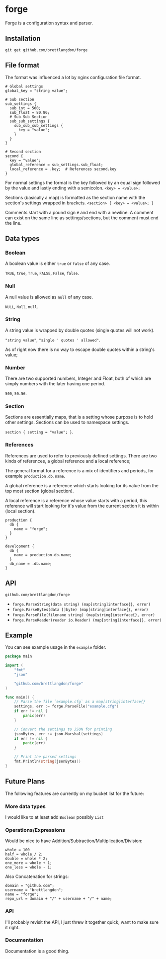 forge
=====

Forge is a configuration syntax and parser.

## Installation

`git get github.com/brettlangdon/forge`

## File format

The format was influenced a lot by nginx configuration file format.

```config
# Global settings
global_key = "string value";

# Sub section
sub_settings {
  sub_int = 500;
  sub_float = 80.80;
  # Sub-Sub Section
  sub_sub_settings {
    sub_sub_sub_settings {
      key = "value";
    }
  }
}

# Second section
second {
  key = "value";
  global_reference = sub_settings.sub_float;
  local_reference = .key;  # References second.key
}
```

For normal settings the format is the key followed by an equal sign followed by the value and lastly ending with a semicolon.
`<key> = <value>;`

Sections (basically a map) is formatted as the section name with the section's settings wrapped in brackets.
`<section> { <key> = <value>; }`

Comments start with a pound sign `#` and end with a newline. A comment can exist on the same line as settings/sections, but the comment must end the line.

## Data types

### Boolean
A boolean value is either `true` or `false` of any case.

`TRUE`, `true`, `True`, `FALSE`, `False`, `false`.

### Null

A null value is allowed as `null` of any case.

`NULL`, `Null`, `null`.

### String
A string value is wrapped by double quotes (single quotes will not work).

`"string value"`, `"single ' quotes ' allowed"`.

As of right now there is no way to escape double quotes within a string's value;

### Number

There are two supported numbers, Integer and Float, both of which are simply numbers with the later having one period.

`500`, `50.56`.

### Section

Sections are essentially maps, that is a setting whose purpose is to hold other settings.
Sections can be used to namespace settings.

`section { setting = "value"; }`.


### References

References are used to refer to previously defined settings. There are two kinds of references, a global reference and a local reference;

The general format for a reference is a mix of identifiers and periods, for example `production.db.name`.

A global reference is a reference which starts looking for its value from the top most section (global section).

A local reference is a reference whose value starts with a period, this reference will start looking for it's value from the current section it is within (local section).

```config
production {
  db {
    name = "forge";
  }
}

development {
  db {
    name = production.db.name;
  }
  db_name = .db.name;
}
```

## API

`github.com/brettlangdon/forge`

* `forge.ParseString(data string) (map[string]interface{}, error)`
* `forge.ParseBytes(data []byte) (map[string]interface{}, error)`
* `forge.ParseFile(filename string) (map[string]interface{}, error)`
* `forge.ParseReader(reader io.Reader) (map[string]interface{}, error)`


## Example

You can see example usage in the `example` folder.

```go
package main

import (
	"fmt"
	"json"

	"github.com/brettlangdon/forge"
)

func main() {
	// Parse the file `example.cfg` as a map[string]interface{}
	settings, err := forge.ParseFile("example.cfg")
	if err != nil {
		panic(err)
	}

	// Convert the settings to JSON for printing
	jsonBytes, err := json.Marshal(settings)
	if err != nil {
		panic(err)
	}

	// Print the parsed settings
	fmt.Println(string(jsonBytes))
}
```

## Future Plans

The following features are currently on my bucket list for the future:

### More data types

I would like to at least add `Boolean` possibly `List`

### Operations/Expressions

Would be nice to have Addition/Subtraction/Multiplication/Division:

```config
whole = 100
half = whole / 2;
double = whole * 2;
one_more = whole + 1;
one_less = whole - 1;
```

Also Concatenation for strings:

```config
domain = "github.com";
username = "brettlangdon";
name = "forge";
repo_url = domain + "/" + username + "/" + name;
```

### API

I'll probably revisit the API, I just threw it together quick, want to make sure it right.

### Documentation

Documentation is a good thing.

